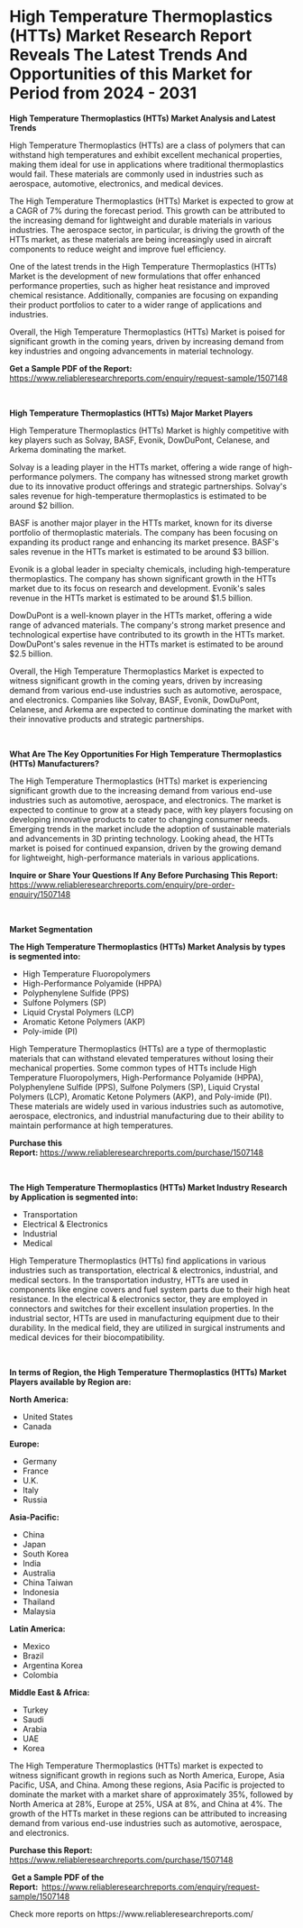 <p><h1>High Temperature Thermoplastics (HTTs) Market Research Report Reveals The Latest Trends And Opportunities of this Market for Period from 2024 - 2031</h1></p><p><strong>High Temperature Thermoplastics (HTTs) Market Analysis and Latest Trends</strong></p>
<p><p>High Temperature Thermoplastics (HTTs) are a class of polymers that can withstand high temperatures and exhibit excellent mechanical properties, making them ideal for use in applications where traditional thermoplastics would fail. These materials are commonly used in industries such as aerospace, automotive, electronics, and medical devices.</p><p>The High Temperature Thermoplastics (HTTs) Market is expected to grow at a CAGR of 7% during the forecast period. This growth can be attributed to the increasing demand for lightweight and durable materials in various industries. The aerospace sector, in particular, is driving the growth of the HTTs market, as these materials are being increasingly used in aircraft components to reduce weight and improve fuel efficiency.</p><p>One of the latest trends in the High Temperature Thermoplastics (HTTs) Market is the development of new formulations that offer enhanced performance properties, such as higher heat resistance and improved chemical resistance. Additionally, companies are focusing on expanding their product portfolios to cater to a wider range of applications and industries.</p><p>Overall, the High Temperature Thermoplastics (HTTs) Market is poised for significant growth in the coming years, driven by increasing demand from key industries and ongoing advancements in material technology.</p></p>
<p><strong>Get a Sample PDF of the Report:&nbsp;</strong> <a href="https://www.reliableresearchreports.com/enquiry/request-sample/1507148">https://www.reliableresearchreports.com/enquiry/request-sample/1507148</a></p>
<p>&nbsp;</p>
<p><strong>High Temperature Thermoplastics (HTTs) Major Market Players</strong></p>
<p><p>High Temperature Thermoplastics (HTTs) Market is highly competitive with key players such as Solvay, BASF, Evonik, DowDuPont, Celanese, and Arkema dominating the market. </p><p>Solvay is a leading player in the HTTs market, offering a wide range of high-performance polymers. The company has witnessed strong market growth due to its innovative product offerings and strategic partnerships. Solvay's sales revenue for high-temperature thermoplastics is estimated to be around $2 billion.</p><p>BASF is another major player in the HTTs market, known for its diverse portfolio of thermoplastic materials. The company has been focusing on expanding its product range and enhancing its market presence. BASF's sales revenue in the HTTs market is estimated to be around $3 billion.</p><p>Evonik is a global leader in specialty chemicals, including high-temperature thermoplastics. The company has shown significant growth in the HTTs market due to its focus on research and development. Evonik's sales revenue in the HTTs market is estimated to be around $1.5 billion.</p><p>DowDuPont is a well-known player in the HTTs market, offering a wide range of advanced materials. The company's strong market presence and technological expertise have contributed to its growth in the HTTs market. DowDuPont's sales revenue in the HTTs market is estimated to be around $2.5 billion.</p><p>Overall, the High Temperature Thermoplastics Market is expected to witness significant growth in the coming years, driven by increasing demand from various end-use industries such as automotive, aerospace, and electronics. Companies like Solvay, BASF, Evonik, DowDuPont, Celanese, and Arkema are expected to continue dominating the market with their innovative products and strategic partnerships.</p></p>
<p>&nbsp;</p>
<p><strong>What Are The Key Opportunities For High Temperature Thermoplastics (HTTs) Manufacturers?</strong></p>
<p><p>The High Temperature Thermoplastics (HTTs) market is experiencing significant growth due to the increasing demand from various end-use industries such as automotive, aerospace, and electronics. The market is expected to continue to grow at a steady pace, with key players focusing on developing innovative products to cater to changing consumer needs. Emerging trends in the market include the adoption of sustainable materials and advancements in 3D printing technology. Looking ahead, the HTTs market is poised for continued expansion, driven by the growing demand for lightweight, high-performance materials in various applications.</p></p>
<p><strong>Inquire or Share Your Questions If Any Before Purchasing This Report:</strong> <a href="https://www.reliableresearchreports.com/enquiry/pre-order-enquiry/1507148">https://www.reliableresearchreports.com/enquiry/pre-order-enquiry/1507148</a></p>
<p>&nbsp;</p>
<p><strong>Market Segmentation</strong></p>
<p><strong>The High Temperature Thermoplastics (HTTs) Market Analysis by types is segmented into:</strong></p>
<p><ul><li>High Temperature Fluoropolymers</li><li>High-Performance Polyamide (HPPA)</li><li>Polyphenylene Sulfide (PPS)</li><li>Sulfone Polymers (SP)</li><li>Liquid Crystal Polymers (LCP)</li><li>Aromatic Ketone Polymers (AKP)</li><li>Poly-imide (PI)</li></ul></p>
<p><p>High Temperature Thermoplastics (HTTs) are a type of thermoplastic materials that can withstand elevated temperatures without losing their mechanical properties. Some common types of HTTs include High Temperature Fluoropolymers, High-Performance Polyamide (HPPA), Polyphenylene Sulfide (PPS), Sulfone Polymers (SP), Liquid Crystal Polymers (LCP), Aromatic Ketone Polymers (AKP), and Poly-imide (PI). These materials are widely used in various industries such as automotive, aerospace, electronics, and industrial manufacturing due to their ability to maintain performance at high temperatures.</p></p>
<p><strong>Purchase this Report:&nbsp;</strong><a href="https://www.reliableresearchreports.com/purchase/1507148">https://www.reliableresearchreports.com/purchase/1507148</a></p>
<p>&nbsp;</p>
<p><strong>The High Temperature Thermoplastics (HTTs) Market Industry Research by Application is segmented into:</strong></p>
<p><ul><li>Transportation</li><li>Electrical & Electronics</li><li>Industrial</li><li>Medical</li></ul></p>
<p><p>High Temperature Thermoplastics (HTTs) find applications in various industries such as transportation, electrical & electronics, industrial, and medical sectors. In the transportation industry, HTTs are used in components like engine covers and fuel system parts due to their high heat resistance. In the electrical & electronics sector, they are employed in connectors and switches for their excellent insulation properties. In the industrial sector, HTTs are used in manufacturing equipment due to their durability. In the medical field, they are utilized in surgical instruments and medical devices for their biocompatibility.</p></p>
<p>&nbsp;</p>
<p><strong>In terms of Region, the High Temperature Thermoplastics (HTTs) Market Players available by Region are:</strong></p>
<p>
    <p> <strong> North America: </strong>
        <ul>
            <li>United States</li>
            <li>Canada</li>
        </ul>
        </p> 
    <p> <strong> Europe: </strong>
        <ul>
            <li>Germany</li>
            <li>France</li>
            <li>U.K.</li>
            <li>Italy</li>
            <li>Russia</li>
        </ul>
        </p> 
    <p> <strong> Asia-Pacific: </strong>
        <ul>
            <li>China</li>
            <li>Japan</li>
            <li>South Korea</li>
            <li>India</li>
            <li>Australia</li>
            <li>China Taiwan</li>
            <li>Indonesia</li>
            <li>Thailand</li>
            <li>Malaysia</li>
        </ul>
        </p> 
    <p> <strong> Latin America: </strong>
        <ul>
            <li>Mexico</li>
            <li>Brazil</li>
            <li>Argentina Korea</li>
            <li>Colombia</li>
        </ul>
        </p> 
    <p> <strong> Middle East & Africa: </strong>
        <ul>
            <li>Turkey</li>
            <li>Saudi</li>
            <li>Arabia</li>
            <li>UAE</li>
            <li>Korea</li>
        </ul>
    </p>
    </p>
<p><p>The High Temperature Thermoplastics (HTTs) market is expected to witness significant growth in regions such as North America, Europe, Asia Pacific, USA, and China. Among these regions, Asia Pacific is projected to dominate the market with a market share of approximately 35%, followed by North America at 28%, Europe at 25%, USA at 8%, and China at 4%. The growth of the HTTs market in these regions can be attributed to increasing demand from various end-use industries such as automotive, aerospace, and electronics.</p></p>
<p><strong>Purchase this Report: </strong><a href="https://www.reliableresearchreports.com/purchase/1507148">https://www.reliableresearchreports.com/purchase/1507148</a></p>
<p>&nbsp;<strong>Get a Sample PDF of the Report:&nbsp;&nbsp;</strong><a href="https://www.reliableresearchreports.com/enquiry/request-sample/1507148">https://www.reliableresearchreports.com/enquiry/request-sample/1507148</a></p>
<p><strong></strong></p>
<p>Check more reports on https://www.reliableresearchreports.com/</p>